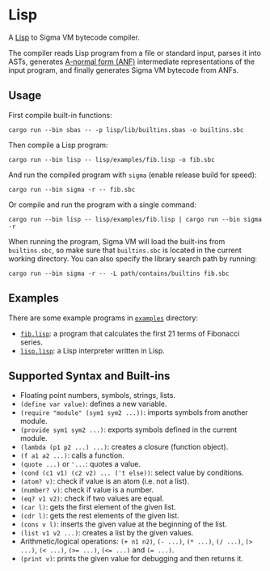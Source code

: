 # Lisp

A [Lisp](https://en.wikipedia.org/wiki/Lisp_(programming_language)) to Sigma VM bytecode compiler.

The compiler reads Lisp program from a file or standard input, parses it into ASTs, generates [A-normal form (ANF)](https://en.wikipedia.org/wiki/A-normal_form) intermediate representations of the input program, and finally generates Sigma VM bytecode from ANFs.

## Usage

First compile built-in functions:

```
cargo run --bin sbas -- -p lisp/lib/builtins.sbas -o builtins.sbc
```

Then compile a Lisp program:

```
cargo run --bin lisp -- lisp/examples/fib.lisp -o fib.sbc
```

And run the compiled program with `sigma` (enable release build for speed):

```
cargo run --bin sigma -r -- fib.sbc
```

Or compile and run the program with a single command:

```
cargo run --bin lisp -- lisp/examples/fib.lisp | cargo run --bin sigma -r
```

When running the program, Sigma VM will load the built-ins from `builtins.sbc`, so make sure that `builtins.sbc` is located in the current working directory. You can also specify the library search path by running:

```
cargo run --bin sigma -r -- -L path/contains/builtins fib.sbc
```

## Examples

There are some example programs in [`examples`](examples) directory:

* [`fib.lisp`](examples/fib.lisp): a program that calculates the first 21 terms of Fibonacci series.
* [`lisp.lisp`](examples/lisp.lisp): a Lisp interpreter written in Lisp.

## Supported Syntax and Built-ins

* Floating point numbers, symbols, strings, lists.
* `(define var value)`: defines a new variable.
* `(require "module" (sym1 sym2 ...))`: imports symbols from another module.
* `(provide sym1 sym2 ...)`: exports symbols defined in the current module.
* `(lambda (p1 p2 ...) ...)`: creates a closure (function object).
* `(f a1 a2 ...)`: calls a function.
* `(quote ...)` or `'...`: quotes a value.
* `(cond (c1 v1) (c2 v2) ... ('t else))`: select value by conditions.
* `(atom? v)`: check if value is an atom (i.e. not a list).
* `(number? v)`: check if value is a number.
* `(eq? v1 v2)`: check if two values are equal.
* `(car l)`: gets the first element of the given list.
* `(cdr l)`: gets the rest elements of the given list.
* `(cons v l)`: inserts the given value at the beginning of the list.
* `(list v1 v2 ...)`: creates a list by the given values.
* Arithmetic/logical operations: `(+ n1 n2)`, `(- ...)`, `(* ...)`, `(/ ...)`, `(> ...)`, `(< ...)`, `(>= ...)`, `(<= ...)` and `(= ...)`.
* `(print v)`: prints the given value for debugging and then returns it.
